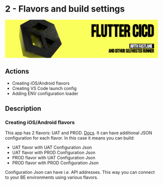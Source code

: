 # 2 - Flavors and build settings
![](img/logo.png)

## Actions
- Creating iOS/Android flavors
- Creating VS Code launch config
- Adding ENV configuration loader

## Description

### Creating iOS/Android flavors
This app has 2 flavors: UAT and PROD. [Docs](https://docs.flutter.dev/deployment/flavors). It can have additional JSON configuration for each flavor. In this case it means you can build:
- UAT flavor with UAT Configuration Json
- UAT flavor with PROD Configuration Json
- PROD flavor with UAT Configuration Json
- PROD flavor with PROD Configuration Json

Configuration Json can have i.e. API addresses. This way you can connect to your BE environments using various flavors.
